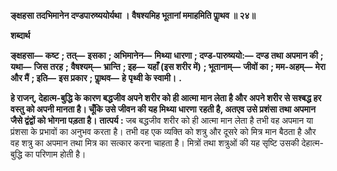 **ङ्क्षहसा तदभिमानेन दण्डपारुष्ययोर्यथा ।** **वैषश्यमिह भूतानां ममाहमिति पाॢथव ॥ २४॥** 

**शब्दार्थ** 

**ङ्क्षहसा—** **कष्ट** **; तत्—** **इसका** **; अभिमानेन—** **मिथ्या धारणा** **; दण्ड-पारुष्ययो:—** **दण्ड तथा अपमान की** **; यथा—** **जिस तरह** **;** **वैषश्यम्—** **भ्रान्ति** **; इह—** **यहाँ (इस शरीर में)** **; भूतानाम्—** **जीवों का** **; मम-अहम्—** **मेरा और मैं** **; इति—** **इस प्रकार** **; पाॢथव—** **हे** **पृथ्वी के स्वामी।** **.** 

**हे राजन्, देहात्म-बुद्धि के कारण बद्धजीव अपने शरीर को ही आत्मा मान लेता है और** **अपने शरीर से सश्बद्ध हर वस्तु को अपनी मानता है। चूँकि उसे जीवन की यह मिथ्या धारणा** **रहती है, अतएव उसे प्रशंसा तथा अपमान जैसे द्वंद्वों को भोगना पड़ता है।** **तात्पर्य :** जब बद्धजीव शरीर को ही आत्मा मान लेता है तभी वह अपमान या प्रंशसा के प्रभावों का अनुभव करता है। तभी वह एक व्यक्ति को शत्रु और दूसरे को मित्र मान बैठता है और वह शत्रु का अपमान तथा मित्र का सत्कार करना चाहता है। मित्रों तथा शत्रुओं की यह सृष्टि उसकी देहात्म- बुद्धि का परिणाम होती है।  